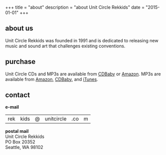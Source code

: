 +++
title = "about"
description = "about Unit Circle Rekkids"
date = "2015-01-01"
+++

## about us

Unit Circle Rekkids was founded in 1991 and is dedicated to releasing new music and sound art that challenges existing conventions.

## purchase

Unit Circle CDs and MP3s are available from <a href="http://cdbaby.com/all/unitcircle" target="_blank">CDBaby</a> or <a href="http://www.unitcircle.com/amazon.html" target="_top">Amazon</a>. MP3s are available from <a href="http://www.amazon.com/gp/search/ref=as_li_qf_sp_sr_il_tl?ie=UTF8&camp=1789&creative=9325&index=aps&keywords=Unit%20Circle%20Rekkids&linkCode=as2&tag=booksforvirtualw">Amazon</a>, <a href="http://www.cdbaby.com/all/unitcircle">CDBaby</a>, and <a href="https://itunes.apple.com/us/artist/bethany-curve/id4127091?uo=4" target="itunes_store">iTunes</a>.

## contact

<div id="contact"><strong>e-mail
  </strong>
  <table border="0" cellpadding="0" cellspacing="0">
    <tr>
      <td>rek</td>
      <td><!--Screw you spammers -->
        kids</td>
      <td>@<!--Screw you spammers --></td>
      <td>unit<!--Screw you spammers -->circle</td>
      <td><!--Screw you spammers -->.co</td>
      <td>m<!--Screw you spammers --></td>
    </tr>
  </table>
  <p><strong>postal mail</strong><br />
  Unit Circle Rekkids<br />
  PO Box 20352<br />
    Seattle, WA 98102</p>
 </div>